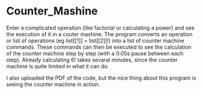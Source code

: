 # Counter_Mashine
Enter a complicated operation (like factorial or calculating a power) and see the execution of it in a couter mashine.
The program converts an operation or list of operations (eg list[[1]] = list[[2]]!) into a list of counter machine commands. These commands can then be executed to see the calculation of the counter machine step by step (with a  0.05s pause between each step). Already calculating 6! takes sevaral minutes, since the counter machine is quite limited in what it can do.

I also uploaded the PDF of the code, but the nice thing about this program is seeing the counter machine in action.
